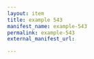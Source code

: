 ```yaml
---
layout: item
title: example 543
manifest_name: example-543
permalink: example-543
external_manifest_url: 

---
```

<!-- Add an essay or interpretive material below this line,
using HTML or markdown.  Do not modify this file above this line -->
